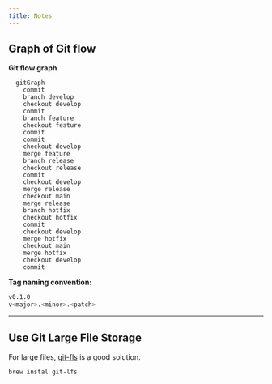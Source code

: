 ```yaml
---
title: Notes
---
```



## Graph of Git flow

**Git flow graph**
```mermaid
  gitGraph
    commit
    branch develop
    checkout develop
    commit
    branch feature
    checkout feature
    commit
    commit
    checkout develop
    merge feature
    branch release
    checkout release
    commit
    checkout develop
    merge release
    checkout main
    merge release
    branch hotfix
    checkout hotfix
    commit
    checkout develop
    merge hotfix
    checkout main
    merge hotfix
    checkout develop
    commit
```

**Tag naming convention:**
```bash
v0.1.0
v<major>.<minor>.<patch>
```

---

## Use Git Large File Storage

For large files, [git-fls](https://git-lfs.github.com/) is a good solution.

  
  ```bash
  brew instal git-lfs
  ```
  

